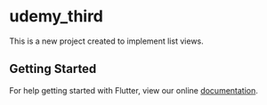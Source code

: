 # udemy_third

This is a new project created to implement list views.

## Getting Started

For help getting started with Flutter, view our online
[documentation](https://flutter.io/).
